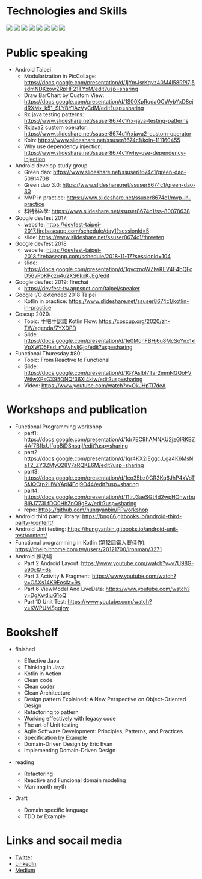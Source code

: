 
# Technologies and Skills

![](https://img.shields.io/badge/Code-Java-informational?style=flat&logo=<LOGO_NAME>&logoColor=white&color=2bbc8a)
![](https://img.shields.io/badge/Code-Kotlin-informational?style=flat&logo=<LOGO_NAME>&logoColor=white&color=2bbc8a)
![](https://img.shields.io/badge/Framework-Android-informational?style=flat&logo=<LOGO_NAME>&logoColor=white&color=2bbc8a)
![](https://img.shields.io/badge/Skill-Refactoring-informational?style=flat&logo=<LOGO_NAME>&logoColor=white&color=2bbc8a)
![](https://img.shields.io/badge/Skill-TDD-informational?style=flat&logo=<LOGO_NAME>&logoColor=white&color=2bbc8a)
![](https://img.shields.io/badge/Skill-Object_Oriented_Programming-informational?style=flat&logo=<LOGO_NAME>&logoColor=white&color=2bbc8a)
![](https://img.shields.io/badge/Skill-Functional_Programming-informational?style=flat&logo=<LOGO_NAME>&logoColor=white&color=2bbc8a)
![](https://img.shields.io/badge/Skill-Reactive_Programming-informational?style=flat&logo=<LOGO_NAME>&logoColor=white&color=2bbc8a)


# Public speaking
- Android Taipei
  + Modularization in PicCollage: https://docs.google.com/presentation/d/1jYmJsrKqvz40M4l58RPl7j5sdmNDKzowZRpHF21TYxM/edit?usp=sharing
  + Draw BarChart by Custom View: https://docs.google.com/presentation/d/1S00XpRqdaOCWybYxD8ejdRXMx_k51_SLYBY1AzVyCdM/edit?usp=sharing
  + Rx java testing patterns: https://www.slideshare.net/ssuser8674c1/rx-java-testing-patterns
  + Rxjava2 custom operator: https://www.slideshare.net/ssuser8674c1/rxjava2-custom-operator
  + Koin: https://www.slideshare.net/ssuser8674c1/koin-111160455
  + Why use dependency injection: https://www.slideshare.net/ssuser8674c1/why-use-dependency-injection
- Android develop study group
  + Green dao: https://www.slideshare.net/ssuser8674c1/green-dao-50914708
  + Green dao 3.0: https://www.slideshare.net/ssuser8674c1/green-dao-30
  + MVP in practice: https://www.slideshare.net/ssuser8674c1/mvp-in-practice
  + 科特林λ學: https://www.slideshare.net/ssuser8674c1/ss-80078638
- Google devfest 2017: 
  + website: https://devfest-taipei-2017.firebaseapp.com/schedule/day1?sessionId=5
  + slide: https://www.slideshare.net/ssuser8674c1/threeten
- Google devfest 2018
  + website: https://devfest-taipei-2018.firebaseapp.com/schedule/2018-11-17?sessionId=104
  + slide: https://docs.google.com/presentation/d/1gvcznoWZlwKEV4F4bQFcD56vPoKPczu4u2XS6kxKJEg/edit
- Google devfest 2019: firechat 
  + https://devfest-tw.appspot.com/taipei/speaker
- Google I/O extended 2018 Taipei
  + Kotlin in practice: https://www.slideshare.net/ssuser8674c1/kotlin-in-practice
- Coscup 2020: 
  + Topic: 手把手認識 Kotlin Flow: https://coscup.org/2020/zh-TW/agenda/7YXDPD
  + Slide: https://docs.google.com/presentation/d/1e0MqnFBHj6u8McSoYnx1xIVpXWO5Fsd_nYAvhvljGjo/edit?usp=sharing
- Functional Thuresday #80:
  + Topic: From Reactive to Functional
  + Slide: https://docs.google.com/presentation/d/1GYAslbl7Tar2mmNGQoFVWtlwXPsGX95QNQf36XI4kIw/edit?usp=sharing
  + Video: https://www.youtube.com/watch?v=OkJHpTI7deA

# Workshops and publication
- Functional Programming workshop
  + part1: https://docs.google.com/presentation/d/1dr7EC9hAMNXU2jzGlRKBZ4Af7BfIxUIfqbBjDSnsqjI/edit?usp=sharing
  + part2: https://docs.google.com/presentation/d/1qr4KX2IEggcJ_ga4K6MsNaT2_ZY3ZMyQ28V7aRQKE6M/edit?usp=sharing
  + part3: https://docs.google.com/presentation/d/1co35bz0GR3Kq6JhP4xVoTSfJQCtp2HWYApI4Edj9O44/edit?usp=sharing
  + part4: https://docs.google.com/presentation/d/11trJ3aeSGt4d2wpHOnwrbuBj9J773LfDO0HhZnO9gFw/edit?usp=sharing
  + repo: https://github.com/hungyanbin/FPworkshop
- Android third party library: https://bng86.gitbooks.io/android-third-party-/content/
- Android Unit testing: https://hungyanbin.gitbooks.io/android-unit-test/content/
- Functional programming in Kotlin (第12屆鐵人賽佳作): https://ithelp.ithome.com.tw/users/20121700/ironman/3271
- Android 練功場
  + Part 2 Android Layout: https://www.youtube.com/watch?v=v7U98G-a90c&t=6s
  + Part 3 Activity & Fragment: https://www.youtube.com/watch?v=OAXs14K9Eos&t=9s
  + Part 6 ViewModel And LiveData: https://www.youtube.com/watch?v=DgXwdiuG1oQ
  + Part 10 Unit Test: https://www.youtube.com/watch?v=KWPUMSpqjrw

# Bookshelf
- finished
  + Effective Java
  + Thinking in Java
  + Kotlin in Action
  + Clean code
  + Clean coder
  + Clean Architecture
  + Design pattern Explained: A New Perspective on Object-Oriented Design
  + Refactoring to pattern
  + Working effectively with legacy code
  + The art of Unit testing
  + Agile Software Development: Principles, Patterns, and Practices
  + Specification by Example
  + Domain-Driven Design by Eric Evan
  + Implementing Domain-Driven Design

- reading
  + Refactoring
  + Reactive and Funcional domain modeling
  + Man month myth

- Draft
  + Domain specific language
  + TDD by Example
  
# Links and socail media
- [Twitter][1]
- [LinkedIn][2]
- [Medium][3]


<!-- Links to your social media accounts -->

[1]: https://twitter.com/YanbinHung
[2]: https://www.linkedin.com/in/yanbin-hung-94b350b7/
[3]: https://medium.com/@hung_yanbin
